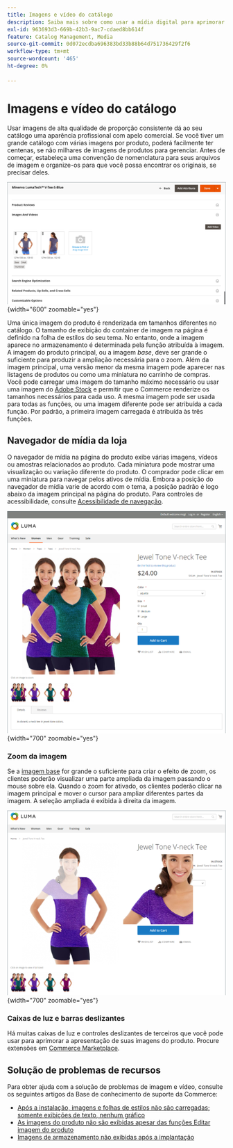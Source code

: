 ```yaml
---
title: Imagens e vídeo do catálogo
description: Saiba mais sobre como usar a mídia digital para aprimorar as páginas de produtos do catálogo e fornecer visuais para os clientes.
exl-id: 963693d3-669b-42b3-9ac7-cdaed8bb614f
feature: Catalog Management, Media
source-git-commit: 0d072ecdba696383bd33b88b64d751736429f2f6
workflow-type: tm+mt
source-wordcount: '465'
ht-degree: 0%

---
```


# Imagens e vídeo do catálogo

Usar imagens de alta qualidade de proporção consistente dá ao seu catálogo uma aparência profissional com apelo comercial. Se você tiver um grande catálogo com várias imagens por produto, poderá facilmente ter centenas, se não milhares de imagens de produtos para gerenciar. Antes de começar, estabeleça uma convenção de nomenclatura para seus arquivos de imagem e organize-os para que você possa encontrar os originais, se precisar deles.

![Imagens do produto](./assets/product-images-videos-swatch.png){width="600" zoomable="yes"}

Uma única imagem do produto é renderizada em tamanhos diferentes no catálogo. O tamanho de exibição do container de imagem na página é definido na folha de estilos do seu tema. No entanto, onde a imagem aparece no armazenamento é determinada pela função atribuída à imagem. A imagem do produto principal, ou a imagem _base_, deve ser grande o suficiente para produzir a ampliação necessária para o zoom. Além da imagem principal, uma versão menor da mesma imagem pode aparecer nas listagens de produtos ou como uma miniatura no carrinho de compras. Você pode carregar uma imagem do tamanho máximo necessário ou usar uma imagem do [Adobe Stock](../content-design/adobe-stock.md) e permitir que o Commerce renderize os tamanhos necessários para cada uso. A mesma imagem pode ser usada para todas as funções, ou uma imagem diferente pode ser atribuída a cada função. Por padrão, a primeira imagem carregada é atribuída às três funções.

## Navegador de mídia da loja

O navegador de mídia na página do produto exibe várias imagens, vídeos ou amostras relacionados ao produto. Cada miniatura pode mostrar uma visualização ou variação diferente do produto. O comprador pode clicar em uma miniatura para navegar pelos ativos de mídia. Embora a posição do navegador de mídia varie de acordo com o tema, a posição padrão é logo abaixo da imagem principal na página do produto. Para controles de acessibilidade, consulte [Acessibilidade de navegação](../getting-started/navigation-accessibility.md).

![Navegador de mídia de vitrine eletrônica](./assets/storefront-thumbnail-gallery.png){width="700" zoomable="yes"}

### Zoom da imagem

Se a [imagem base](product-image.md) for grande o suficiente para criar o efeito de zoom, os clientes poderão visualizar uma parte ampliada da imagem passando o mouse sobre ela. Quando o zoom for ativado, os clientes poderão clicar na imagem principal e mover o cursor para ampliar diferentes partes da imagem. A seleção ampliada é exibida à direita da imagem.

![Zoom da imagem](./assets/storefront-image-zoom.png){width="700" zoomable="yes"}

### Caixas de luz e barras deslizantes

Há muitas caixas de luz e controles deslizantes de terceiros que você pode usar para aprimorar a apresentação de suas imagens do produto. Procure extensões em [Commerce Marketplace](../getting-started/commerce-marketplace.md).

## Solução de problemas de recursos

Para obter ajuda com a solução de problemas de imagem e vídeo, consulte os seguintes artigos da Base de conhecimento de suporte da Commerce:

- [Após a instalação, imagens e folhas de estilos não são carregadas; somente exibições de texto, nenhum gráfico](https://experienceleague.adobe.com/docs/commerce-knowledge-base/kb/troubleshooting/storefront/after-installing-images-and-stylesheets-do-not-load-only-text-displays-no-graphics.html?lang=pt-BR)
- [As imagens do produto não são exibidas apesar das funções Editar imagem do produto](https://experienceleague.adobe.com/docs/commerce-knowledge-base/kb/troubleshooting/storefront/product-images-do-not-display-despite-product-edit-image-roles.html?lang=pt-BR)
- [Imagens de armazenamento não exibidas após a implantação](https://experienceleague.adobe.com/docs/commerce-knowledge-base/kb/troubleshooting/storefront/store-images-not-displayed-after-deployment.html?lang=pt-BR)
